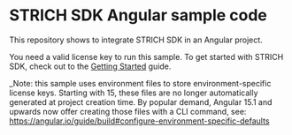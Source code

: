 # STRICH SDK Angular sample code

This repository shows to integrate STRICH SDK in an Angular project.

You need a valid license key to run this sample. To get started with STRICH SDK, check out to the [Getting Started](https://docs.strich.io/getting-started.html) guide.

_Note: this sample uses environment files to store environment-specific license keys. Starting with 15, these files are no longer automatically generated at project creation time.
By popular demand, Angular 15.1 and upwards now offer creating those files with a CLI command, see:
https://angular.io/guide/build#configure-environment-specific-defaults
